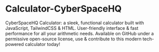 # Calculator-CyberSpaceHQ
CyberSpaceHQ Calculator: a sleek, functional calculator built with JavaScript, TailwindCSS &amp; HTML. User-friendly interface &amp; fast performance for all your arithmetic needs. Available on GitHub under a permissive open-source license, use &amp; contribute to this modern tech-powered calculator today! 
